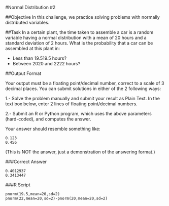 #Normal Distribution #2

##Objective 
In this challenge, we practice solving problems with normally distributed variables.

##Task 
In a certain plant, the time taken to assemble a car is a random variable having a normal distribution with a mean of 20 hours and a standard deviation of 2 hours. What is the probability that a car can be assembled at this plant in:

  + Less than 19.519.5 hours?  
  + Between 2020 and 2222 hours?  

##Output Format

Your output must be a floating point/decimal number, correct to a scale of 3 decimal places. You can submit solutions in either of the 2 following ways:

  1.- Solve the problem manually and submit your result as Plain Text. In the text box below, enter 2 lines of floating point/decimal numbers.

  2.- Submit an R or Python program, which uses the above parameters (hard-coded), and computes the answer.

Your answer should resemble something like:

```
0.123
0.456  
``` 
(This is NOT the answer, just a demonstration of the answering format.)

###Correct Answer
```
0.4012937  
0.3413447  
```

###R Script
```
pnorm(19.5,mean=20,sd=2)  
pnorm(22,mean=20,sd=2)-pnorm(20,mean=20,sd=2)  
```
